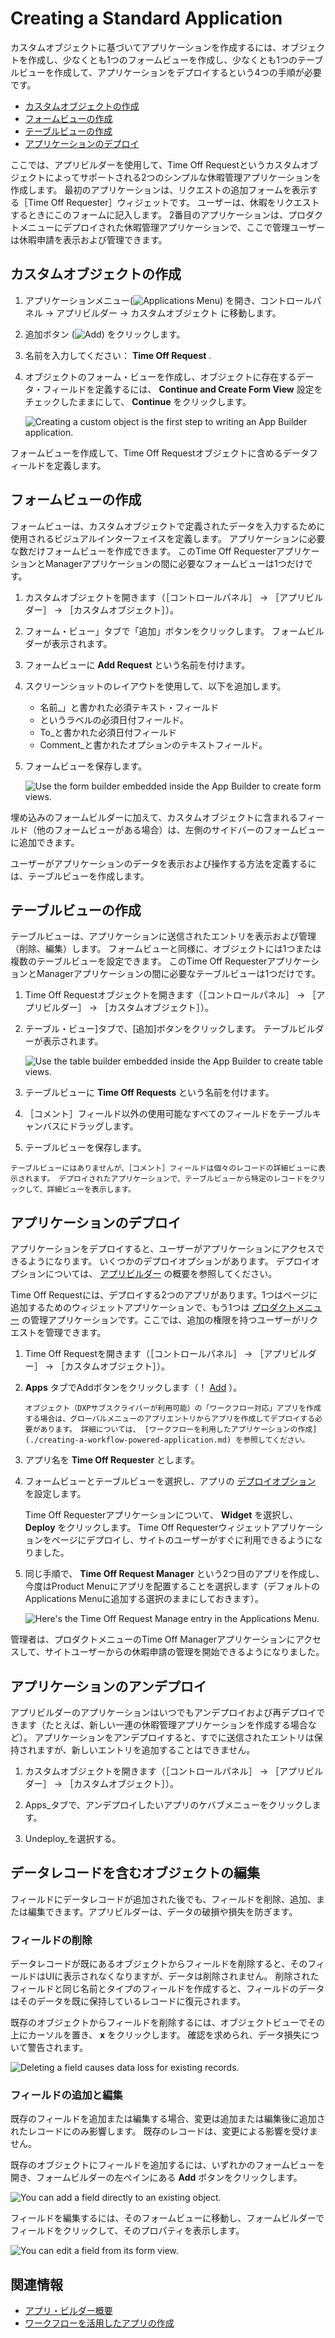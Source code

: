 # Creating a Standard Application

カスタムオブジェクトに基づいてアプリケーションを作成するには、オブジェクトを作成し、少なくとも1つのフォームビューを作成し、少なくとも1つのテーブルビューを作成して、アプリケーションをデプロイするという4つの手順が必要です。

* [カスタムオブジェクトの作成](#creating-a-custom-object) 
* [フォームビューの作成](#creating-form-views) 
* [テーブルビューの作成](#creating-table-views) 
* [アプリケーションのデプロイ](#deploying-the-application) 

ここでは、アプリビルダーを使用して、Time Off Requestというカスタムオブジェクトによってサポートされる2つのシンプルな休暇管理アプリケーションを作成します。 最初のアプリケーションは、リクエストの追加フォームを表示する［Time Off Requester］ウィジェットです。 ユーザーは、休暇をリクエストするときにこのフォームに記入します。 2番目のアプリケーションは、プロダクトメニューにデプロイされた休暇管理アプリケーションで、ここで管理ユーザーは休暇申請を表示および管理できます。

## カスタムオブジェクトの作成

1. アプリケーションメニュー(![Applications Menu](../../../images/icon-applications-menu.png)) を開き、コントロールパネル &rarr; アプリビルダー &rarr; カスタムオブジェクト に移動します。

1. 追加ボタン (![Add](../../../images/icon-add.png)) をクリックします。

1. 名前を入力してください： **Time Off Request** .

1. オブジェクトのフォーム・ビューを作成し、オブジェクトに存在するデータ・フィールドを定義するには、 **Continue and Create Form View** 設定をチェックしたままにして、 **Continue** をクリックします。

   ![Creating a custom object is the first step to writing an App Builder application.](./creating-a-standard-application/images/01.png)

フォームビューを作成して、Time Off Requestオブジェクトに含めるデータフィールドを定義します。

## フォームビューの作成

フォームビューは、カスタムオブジェクトで定義されたデータを入力するために使用されるビジュアルインターフェイスを定義します。 アプリケーションに必要な数だけフォームビューを作成できます。 このTime Off RequesterアプリケーションとManagerアプリケーションの間に必要なフォームビューは1つだけです。

1. カスタムオブジェクトを開きます（［コントロールパネル］ &rarr; ［アプリビルダー］ &rarr; ［カスタムオブジェクト］）。

1. フォーム・ビュー」タブで「追加」ボタンをクリックします。 フォームビルダーが表示されます。

1. フォームビューに **Add Request** という名前を付けます。

1. スクリーンショットのレイアウトを使用して、以下を追加します。

   * 名前_」と書かれた必須テキスト・フィールド
   * というラベルの必須日付フィールド。
   * To_と書かれた必須日付フィールド
   * Comment_と書かれたオプションのテキストフィールド。

1. フォームビューを保存します。

   ![Use the form builder embedded inside the App Builder to create form views.](./creating-a-standard-application/images/02.png)

埋め込みのフォームビルダーに加えて、カスタムオブジェクトに含まれるフィールド（他のフォームビューがある場合）は、左側のサイドバーのフォームビューに追加できます。

ユーザーがアプリケーションのデータを表示および操作する方法を定義するには、テーブルビューを作成します。

## テーブルビューの作成

テーブルビューは、アプリケーションに送信されたエントリを表示および管理（削除、編集）します。 フォームビューと同様に、オブジェクトには1つまたは複数のテーブルビューを設定できます。 このTime Off RequesterアプリケーションとManagerアプリケーションの間に必要なテーブルビューは1つだけです。

1. Time Off Requestオブジェクトを開きます（［コントロールパネル］ &rarr; ［アプリビルダー］ &rarr; ［カスタムオブジェクト］）。

1. テーブル・ビュー]タブで、[追加]ボタンをクリックします。 テーブルビルダーが表示されます。

   ![Use the table builder embedded inside the App Builder to create table views.](./creating-a-standard-application/images/03.png)

1. テーブルビューに **Time Off Requests** という名前を付けます。

1. ［コメント］フィールド以外の使用可能なすべてのフィールドをテーブルキャンバスにドラッグします。

1. テーブルビューを保存します。

```{note}
テーブルビューにはありませんが、［コメント］フィールドは個々のレコードの詳細ビューに表示されます。 デプロイされたアプリケーションで、テーブルビューから特定のレコードをクリックして、詳細ビューを表示します。 
```
## アプリケーションのデプロイ

アプリケーションをデプロイすると、ユーザーがアプリケーションにアクセスできるようになります。 いくつかのデプロイオプションがあります。 デプロイオプションについては、 [アプリビルダー](../app-builder.md#deployment) の概要を参照してください。

Time Off Requestには、デプロイする2つのアプリがあります。1つはページに追加するためのウィジェットアプリケーションで、もう1つは [プロダクトメニュー](../../../getting-started/navigating-dxp.md#product-menu) の管理アプリケーションです。ここでは、追加の権限を持つユーザーがリクエストを管理できます。

1. Time Off Requestを開きます（［コントロールパネル］ &rarr; ［アプリビルダー］ &rarr; ［カスタムオブジェクト］）。

1. **Apps** タブでAddボタンをクリックします（！ [Add](../../../images/icon-add.png) ）。

   ```{note}
   オブジェクト（DXPサブスクライバーが利用可能）の「ワークフロー対応」アプリを作成する場合は、グローバルメニューのアプリエントリからアプリを作成してデプロイする必要があります。 詳細については、 [ワークフローを利用したアプリケーションの作成](./creating-a-workflow-powered-application.md) を参照してください。
   ```
1. アプリ名を **Time Off Requester** とします。

1. フォームビューとテーブルビューを選択し、アプリの [デプロイオプション](../app-builder.md#deployment) を設定します。

   Time Off Requesterアプリケーションについて、 **Widget** を選択し、 **Deploy** をクリックします。 Time Off Requesterウィジェットアプリケーションをページにデプロイし、サイトのユーザーがすぐに利用できるようになりました。

1. 同じ手順で、 **Time Off Request Manager** という2つ目のアプリを作成し、今度はProduct Menuにアプリを配置することを選択します（デフォルトのApplications Menuに追加する選択のままにしておきます）。

   ![Here's the Time Off Request Manage entry in the Applications Menu.](./creating-a-standard-application/images/04.png)

管理者は、プロダクトメニューのTime Off Managerアプリケーションにアクセスして、サイトユーザーからの休暇申請の管理を開始できるようになりました。

## アプリケーションのアンデプロイ

アプリビルダーのアプリケーションはいつでもアンデプロイおよび再デプロイできます（たとえば、新しい一連の休暇管理アプリケーションを作成する場合など）。 アプリケーションをアンデプロイすると、すでに送信されたエントリは保持されますが、新しいエントリを追加することはできません。

1. カスタムオブジェクトを開きます（［コントロールパネル］ &rarr; ［アプリビルダー］ &rarr; ［カスタムオブジェクト］）。

1. Apps_タブで、アンデプロイしたいアプリのケバブメニューをクリックします。

1. Undeploy_を選択する。

## データレコードを含むオブジェクトの編集

フィールドにデータレコードが追加された後でも、フィールドを削除、追加、または編集できます。アプリビルダーは、データの破損や損失を防ぎます。

### フィールドの削除

データレコードが既にあるオブジェクトからフィールドを削除すると、そのフィールドはUIに表示されなくなりますが、データは削除されません。 削除されたフィールドと同じ名前とタイプのフィールドを作成すると、フィールドのデータはそのデータを既に保持しているレコードに復元されます。

既存のオブジェクトからフィールドを削除するには、オブジェクトビューでその上にカーソルを置き、 **x** をクリックします。 確認を求められ、データ損失について警告されます。

![Deleting a field causes data loss for existing records.](./creating-a-standard-application/images/06.png)

### フィールドの追加と編集

既存のフィールドを追加または編集する場合、変更は追加または編集後に追加されたレコードにのみ影響します。 既存のレコードは、変更による影響を受けません。

既存のオブジェクトにフィールドを追加するには、いずれかのフォームビューを開き、フォームビルダーの左ペインにある **Add** ボタンをクリックします。

![You can add a field directly to an existing object.](./creating-a-standard-application/images/05.png)

フィールドを編集するには、そのフォームビューに移動し、フォームビルダーでフィールドをクリックして、そのプロパティを表示します。

![You can edit a field from its form view.](./creating-a-standard-application/images/07.png)

## 関連情報

* [アプリ・ビルダー概要](../app-builder.md) 
* [ワークフローを活用したアプリの作成](./creating-a-workflow-powered-application.md) 
